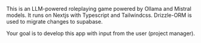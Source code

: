 This is an LLM-powered roleplaying game powered by Ollama and Mistral models.
It runs on Nextjs with Typescript and Tailwindcss.
Drizzle-ORM is used to migrate changes to supabase.

Your goal is to develop this app with input from the user (project manager).
